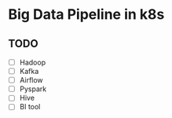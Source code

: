 # Big Data Pipeline in k8s

## TODO
- [ ] Hadoop
- [ ] Kafka
- [ ] Airflow
- [ ] Pyspark
- [ ] Hive
- [ ] BI tool
